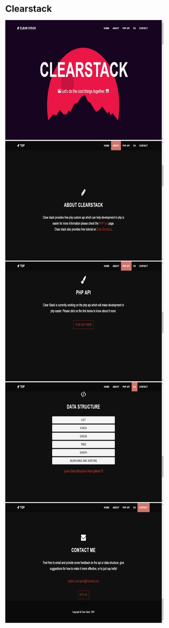 # Clearstack

<img src="snapshot/1.jpg" height="380" width="800" />
<br>
<img src="snapshot/2.jpg" height="380" width="800" />
<br>
<img src="snapshot/3.jpg" height="380" width="800" />
<br>
<img src="snapshot/4.jpg" height="380" width="800" />
<br>
<img src="snapshot/5.jpg" height="380" width="800" />
